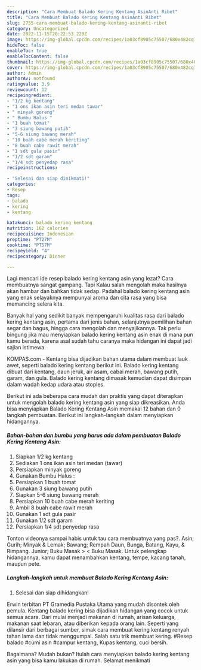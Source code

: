 ```yaml
---
description: "Cara Membuat Balado Kering Kentang AsinAnti Ribet"
title: "Cara Membuat Balado Kering Kentang AsinAnti Ribet"
slug: 2755-cara-membuat-balado-kering-kentang-asinanti-ribet
category: Uncategorized
date: 2022-11-15T20:22:53.220Z
image: https://img-global.cpcdn.com/recipes/1a03cf8905c75507/680x482cq70/balado-kering-kentang-asin-foto-resep-utama.jpg
hideToc: false
enableToc: true
enableTocContent: false
thumbnail: https://img-global.cpcdn.com/recipes/1a03cf8905c75507/680x482cq70/balado-kering-kentang-asin-foto-resep-utama.jpg
cover: https://img-global.cpcdn.com/recipes/1a03cf8905c75507/680x482cq70/balado-kering-kentang-asin-foto-resep-utama.jpg
author: Admin
authorAv: notfound
ratingvalue: 3.9
reviewcount: 12
recipeingredient:
- "1/2 kg kentang"
- "1 ons ikan asin teri medan tawar"
- " minyak goreng"
- " Bumbu Halus "
- "1 buah tomat"
- "3 siung bawang putih"
- "5-6 siung bawang merah"
- "10 buah cabe merah keriting"
- "8 buah cabe rawit merah"
- "1 sdt gula pasir"
- "1/2 sdt garam"
- "1/4 sdt penyedap rasa"
recipeinstructions:

- "Selesai dan siap dinikmati!"
categories:
- Resep
tags:
- balado
- kering
- kentang

katakunci: balado kering kentang 
nutrition: 162 calories
recipecuisine: Indonesian
preptime: "PT27M"
cooktime: "PT57M"
recipeyield: "4"
recipecategory: Dinner

---
```



Lagi mencari ide resep balado kering kentang asin yang lezat? Cara membuatnya sangat gampang. Tapi Kalau salah mengolah maka hasilnya akan hambar dan bahkan tidak sedap. Padahal balado kering kentang asin yang enak selayaknya mempunyai aroma dan cita rasa yang bisa memancing selera kita.


Banyak hal yang sedikit banyak mempengaruhi kualitas rasa dari balado kering kentang asin, pertama dari jenis bahan, selanjutnya pemilihan bahan segar dan bagus, hingga cara mengolah dan menyajikannya. Tak perlu bingung jika mau menyiapkan balado kering kentang asin enak di mana pun kamu berada, karena asal sudah tahu caranya maka hidangan ini dapat jadi sajian istimewa.

KOMPAS.com - Kentang bisa dijadikan bahan utama dalam membuat lauk awet, seperti balado kering kentang berikut ini. Balado kering kentang dibuat dari kentang, daun jeruk, air asam, cabai merah, bawang putih, garam, dan gula. Balado kering kentang dimasak kemudian dapat disimpan dalam wadah kedap udara atau stoples.


Berikut ini ada beberapa cara mudah dan praktis yang dapat diterapkan untuk mengolah balado kering kentang asin yang siap dikreasikan. Anda bisa menyiapkan Balado Kering Kentang Asin memakai 12 bahan dan 0 langkah pembuatan. Berikut ini langkah-langkah dalam menyiapkan hidangannya.

<!--inarticleads1-->

##### Bahan-bahan dan bumbu yang harus ada dalam pembuatan Balado Kering Kentang Asin:

1. Siapkan 1/2 kg kentang
1. Sediakan 1 ons ikan asin teri medan (tawar)
1. Persiapkan  minyak goreng
1. Gunakan  Bumbu Halus :
1. Persiapkan 1 buah tomat
1. Gunakan 3 siung bawang putih
1. Siapkan 5-6 siung bawang merah
1. Persiapkan 10 buah cabe merah keriting
1. Ambil 8 buah cabe rawit merah
1. Gunakan 1 sdt gula pasir
1. Gunakan 1/2 sdt garam
1. Persiapkan 1/4 sdt penyedap rasa


Tonton videonya sampai habis untuk tau cara membuatnya yang pas?. Asin; Gurih; Minyak &amp; Lemak; Bawang; Rempah Daun, Bunga, Batang, Kayu, &amp; Rimpang. Junior; Buku Masak &gt; &lt; Buku Masak. Untuk pelengkap hidangannya, kamu dapat menambahkan kentang, tempe, kacang tanah, maupun pete. 

<!--inarticleads2-->

##### Langkah-langkah untuk membuat Balado Kering Kentang Asin:


1. Selesai dan siap dihidangkan!

Erwin terbitan PT Gramedia Pustaka Utama yang mudah disontek oleh pemula. Kentang balado kering bisa dijadikan hidangan yang cocok untuk semua acara. Dari mulai menjadi makanan di rumah, arisan keluarga, makanan saat lebaran, atau diberikan kepada orang lain. Seperti yang dilansir dari berbagai sumber, simak cara membuat kering kentang renyah tahan lama dan tidak menggumpal. Salah satu trik membuat kering. #Resep balado #cumi asin #campur kentang, Kupas kentang, cuci bersih. 

Bagaimana? Mudah bukan? Itulah cara menyiapkan balado kering kentang asin yang bisa kamu lakukan di rumah. Selamat menikmati
